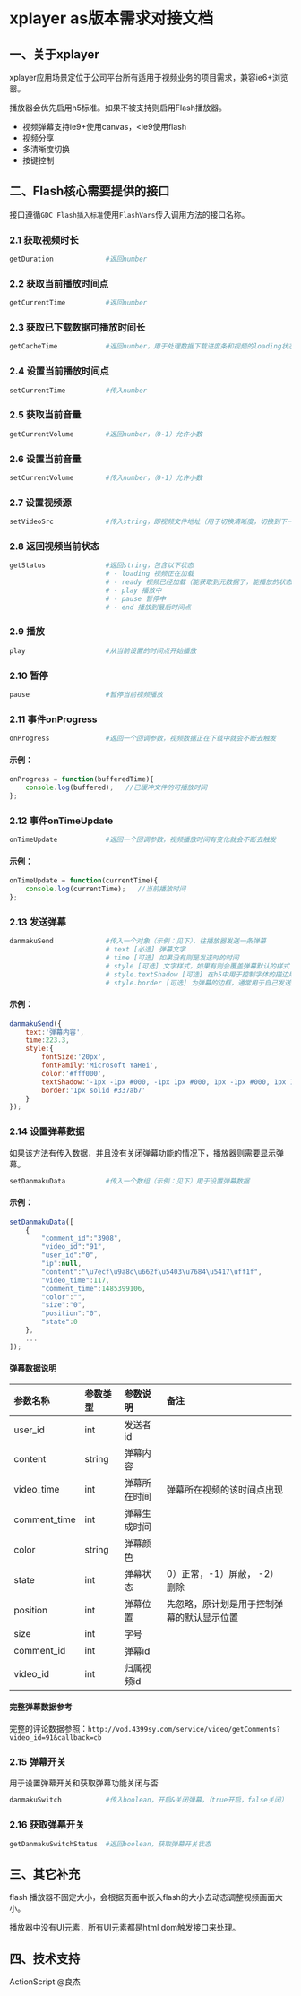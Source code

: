 # xplayer as版本需求对接文档

## 一、关于xplayer

xplayer应用场景定位于公司平台所有适用于视频业务的项目需求，兼容ie6+浏览器。

播放器会优先启用h5标准。如果不被支持则启用Flash播放器。

- 视频弹幕支持ie9+使用canvas，<ie9使用flash
- 视频分享
- 多清晰度切换
- 按键控制


## 二、Flash核心需要提供的接口

接口遵循`GDC Flash插入标准`使用`FlashVars`传入调用方法的接口名称。

### 2.1 获取视频时长

```bash
getDuration             #返回number
```


### 2.2 获取当前播放时间点

```bash
getCurrentTime          #返回number
```


### 2.3 获取已下载数据可播放时间长

```bash
getCacheTime            #返回number，用于处理数据下载进度条和视频的loading状态判断
```


### 2.4 设置当前播放时间点

```bash
setCurrentTime          #传入number
```


### 2.5 获取当前音量

```bash
getCurrentVolume        #返回number，（0-1）允许小数
```


### 2.6 设置当前音量

```bash
setCurrentVolume        #传入number，（0-1）允许小数
```


### 2.7 设置视频源

```bash
setVideoSrc             #传入string，即视频文件地址（用于切换清晰度，切换到下一个视频等...）
```

### 2.8 返回视频当前状态
```bash
getStatus               #返回string，包含以下状态
                        # - loading 视频正在加载
                        # - ready 视频已经加载（能获取到元数据了，能播放的状态）
                        # - play 播放中
                        # - pause 暂停中
                        # - end 播放到最后时间点
```

### 2.9 播放
```bash
play                    #从当前设置的时间点开始播放
```

### 2.10 暂停
```bash
pause                   #暂停当前视频播放
```

### 2.11 事件onProgress

```bash
onProgress              #返回一个回调参数，视频数据正在下载中就会不断去触发
```

#### 示例：
```javascript
onProgress = function(bufferedTime){
    console.log(buffered);   //已缓冲文件的可播放时间
};
```

### 2.12 事件onTimeUpdate

```bash
onTimeUpdate            #返回一个回调参数，视频播放时间有变化就会不断去触发
```

#### 示例：
```javascript
onTimeUpdate = function(currentTime){
    console.log(currentTime);   //当前播放时间
};
```

### 2.13 发送弹幕
```bash
danmakuSend             #传入一个对象（示例：见下），往播放器发送一条弹幕
                        # text [必选] 弹幕文字
                        # time [可选] 如果没有则是发送时的时间
                        # style [可选] 文字样式，如果有则会覆盖弹幕默认的样式
                        # style.textShadow [可选] 在h5中用于控制字体的描边用的，flash中可以忽略
                        # style.border [可选] 为弹幕的边框，通常用于自己发送的弹幕高亮显示
```

#### 示例：

```javascript
danmakuSend({
    text:'弹幕内容',
    time:223.3,
    style:{
        fontSize:'20px',
        fontFamily:'Microsoft YaHei',
        color:'#fff000',
        textShadow:'-1px -1px #000, -1px 1px #000, 1px -1px #000, 1px 1px #000',
        border:'1px solid #337ab7'
    }
});
```

### 2.14 设置弹幕数据

如果该方法有传入数据，并且没有关闭弹幕功能的情况下，播放器则需要显示弹幕。
```bash
setDanmakuData          #传入一个数组（示例：见下）用于设置弹幕数据
```

#### 示例：

```javascript
setDanmakuData([
    {
        "comment_id":"3908",
        "video_id":"91",
        "user_id":"0",
        "ip":null,
        "content":"\u7ecf\u9a8c\u662f\u5403\u7684\u5417\uff1f",
        "video_time":117,
        "comment_time":1485399106,
        "color":"",
        "size":"0",
        "position":"0",
        "state":0
    },
    ...
]);
```

#### 弹幕数据说明

|参数名称|参数类型|参数说明|备注|
|:--|:--|:--|:--|
|user_id|int|发送者id||
|content|string|弹幕内容||
|video_time|int|弹幕所在时间|弹幕所在视频的该时间点出现|
|comment_time|int|弹幕生成时间||
|color|string|弹幕颜色||
|state|int|弹幕状态|0）正常，-1）屏蔽， -2）删除|
|position|int|弹幕位置|先忽略，原计划是用于控制弹幕的默认显示位置|
|size|int|字号||
|comment_id|int|弹幕id||
|video_id|int|归属视频id||


#### 完整弹幕数据参考

完整的评论数据参照：`http://vod.4399sy.com/service/video/getComments?video_id=91&callback=cb`


### 2.15 弹幕开关

用于设置弹幕开关和获取弹幕功能关闭与否

```bash
danmakuSwitch           #传入boolean，开启&关闭弹幕，（true开启，false关闭）
```

### 2.16 获取弹幕开关

```bash
getDanmakuSwitchStatus  #返回boolean，获取弹幕开关状态
```


## 三、其它补充

flash 播放器不固定大小，会根据页面中嵌入flash的大小去动态调整视频画面大小。

播放器中没有UI元素，所有UI元素都是html dom触发接口来处理。


## 四、技术支持

ActionScript  @良杰